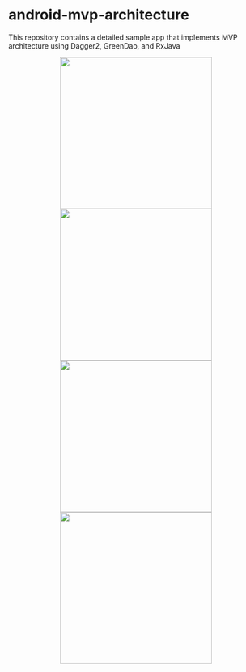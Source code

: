 # android-mvp-architecture
This repository contains a detailed sample app that implements MVP architecture using Dagger2, GreenDao, and RxJava
<p align="center">
  <img src="https://janishar.github.io/images/mvp-app-pics/mvp-login.png" width="300">
  <img src="https://janishar.github.io/images/mvp-app-pics/main-view-drawer.png" width="300">
  <img src="https://janishar.github.io/images/mvp-app-pics/main-view.png" width="300">
  <img src="https://janishar.github.io/images/mvp-app-pics/main-view-2.png" width="300">
</p>

